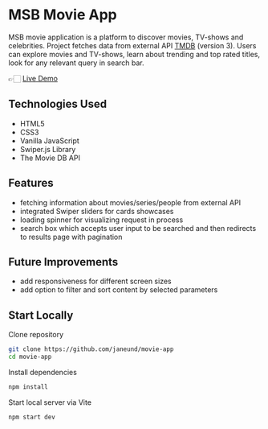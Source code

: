 # MSB Movie App

MSB movie application is a platform to discover movies, TV-shows and celebrities. Project fetches data from external API [TMDB](https://www.themoviedb.org/) (version 3). Users can explore movies and TV-shows, learn about trending and top rated titles, look for any relevant query in search bar.

👉🏻 [Live Demo](https://movie-app-msb.netlify.app)

## Technologies Used

- HTML5
- CSS3
- Vanilla JavaScript
- Swiper.js Library
- The Movie DB API

## Features

- fetching information about movies/series/people from external API
- integrated Swiper sliders for cards showcases
- loading spinner for visualizing request in process
- search box which accepts user input to be searched and then redirects to results page with pagination

## Future Improvements

- add responsiveness for different screen sizes
- add option to filter and sort content by selected parameters

## Start Locally

Clone repository

```bash
git clone https://github.com/janeund/movie-app
cd movie-app
```

Install dependencies

```bash
npm install
```

Start local server via Vite

```bash
npm start dev
```
